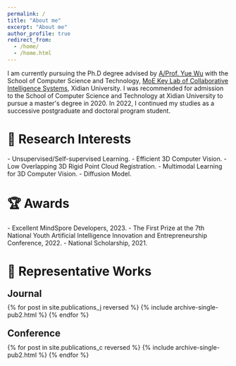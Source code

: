 ```yaml
---
permalink: /
title: "About me"
excerpt: "About me"
author_profile: true
redirect_from: 
  - /home/
  - /home.html
---
```


I am currently pursuing the Ph.D degree advised by [A/Prof. Yue Wu](https://web.xidian.edu.cn/wuyue/) with the School of Computer Science and Technology, [MoE Key Lab of Collaborative Intelligence Systems](https://cois.xidian.edu.cn/), Xidian University. I was recommended for admission to the School of Computer Science and Technology at Xidian University to pursue a master's degree in 2020. In 2022, I continued my studies as a successive postgraduate and doctoral program student. 


<h1>🔬 Research Interests</h1>
- Unsupervised/Self-supervised Learning.
- Efficient 3D Computer Vision.
- Low Overlapping 3D Rigid Point Cloud Registration.
- Multimodal Learning for 3D Computer Vision.
- Diffusion Model.


<h1>🏆 Awards</h1>
- Excellent MindSpore Developers, 2023.
- The First Prize at the 7th National Youth Artificial Intelligence Innovation and Entrepreneurship Conference, 2022.
- National Scholarship, 2021.


<h1>📖 Representative Works</h1>
<h2 style="margin: 1em 0 0.5em">Journal</h2>
{% for post in site.publications_j reversed %} {% include archive-single-pub2.html %} {% endfor %}
<h2 style="margin: 1em 0 0.5em">Conference</h2>
{% for post in site.publications_c reversed %} {% include archive-single-pub2.html %} {% endfor %}



